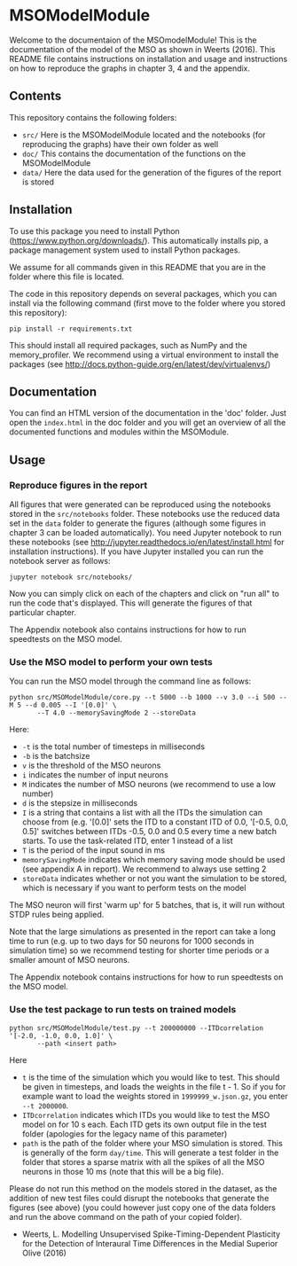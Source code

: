 # MSOModelModule

Welcome to the documentaion of the MSOmodelModule! This is the documentation of the model of the MSO as shown in Weerts (2016). This README file contains instructions on installation and usage and instructions on how to reproduce the graphs in chapter 3, 4 and the appendix. 

## Contents

This repository contains the following folders:

* `src/` Here is the MSOModelModule located and the notebooks (for reproducing the graphs) have their own folder as well
* `doc/` This contains the documentation of the functions on the MSOModelModule
* `data/` Here the data used for the generation of the figures of the report is stored 

## Installation 

To use this package you need to install Python (https://www.python.org/downloads/). This automatically installs pip, a package management system used to install Python packages. 

We assume for all commands given in this README that you are in the folder where this file is located. 

The code in this repository depends on several packages, which you can install via the following command (first move to the folder where you stored this repository):

```
pip install -r requirements.txt
```

This should install all required packages, such as NumPy and the memory_profiler. We recommend using a virtual environment to install the packages (see http://docs.python-guide.org/en/latest/dev/virtualenvs/) 

## Documentation

You can find an HTML version of the documentation in the 'doc' folder. Just open the `index.html` in the doc folder and you will get an overview of all the documented functions and modules within the MSOModule.  

## Usage

### Reproduce figures in the report

All figures that were generated can be reproduced using the notebooks stored in the `src/notebooks` folder. These notebooks use the reduced data set in the `data` folder to generate the figures (although some figures in chapter 3 can be loaded automatically). You need Jupyter notebook to run these notebooks (see http://jupyter.readthedocs.io/en/latest/install.html for installation instructions). If you have Jupyter installed you can run the notebook server as follows:

```
jupyter notebook src/notebooks/
```

Now you can simply click on each of the chapters and click on "run all" to run the code that's displayed. This will generate the figures of that particular chapter. 

The Appendix notebook also contains instructions for how to run speedtests on the MSO model.

### Use the MSO model to perform your own tests

You can run the MSO model through the command line as follows:

```
python src/MSOModelModule/core.py --t 5000 --b 1000 --v 3.0 --i 500 --M 5 --d 0.005 --I '[0.0]' \
       --T 4.0 --memorySavingMode 2 --storeData
```

Here:
* `-t` is the total number of timesteps in milliseconds
* `-b` is the batchsize
* `v` is the threshold of the MSO neurons
* `i` indicates the number of input neurons
* `M` indicates the number of MSO neurons (we recommend to use a low number)
* `d` is the stepsize in milliseconds
* `I` is a string that contains a list with all the ITDs the simulation can choose from (e.g. '[0.0]' sets the ITD to a constant ITD of 0.0, '[-0.5, 0.0, 0.5]' switches between ITDs -0.5, 0.0 and 0.5 every time a new batch starts. To use the task-related ITD, enter 1 instead of a list
* `T` is the period of the input sound in ms
* `memorySavingMode` indicates which memory saving mode should be used (see appendix A in report). We recommend to always use setting 2
* `storeData` indicates whether or not you want the simulation to be stored, which is necessary if you want to perform tests on the model

The MSO neuron will first 'warm up' for 5 batches, that is, it will run without STDP rules being applied. 

Note that the large simulations as presented in the report can take a long time to run (e.g. up to two days for 50 neurons for 1000 seconds in simulation time) so we recommend testing for shorter time periods or a smaller amount of MSO neurons. 

The Appendix notebook contains instructions for how to run speedtests on the MSO model.

### Use the test package to run tests on trained models 

```
python src/MSOModelModule/test.py --t 200000000 --ITDcorrelation '[-2.0, -1.0, 0.0, 1.0]' \
       --path <insert path>
```

Here
* `t` is the time of the simulation which you would like to test. This should be given in timesteps, and loads the weights in the file t - 1. So if you for example want to load the weights stored in `1999999_w.json.gz`, you enter `--t 2000000`. 
* `ITDcorrelation` indicates which ITDs  you would like to test the MSO model on for 10 s each. Each ITD gets its own output file in the test folder (apologies for the legacy name of this parameter) 
* `path` is the path of the folder where your MSO simulation is stored. This is generally of the form `day/time`. 
This will generate a test folder in the folder that stores a sparse matrix with all the spikes of all the MSO neurons in those 10 ms (note that this will be a big file). 

Please do not run this method on the models stored in the dataset, as the addition of new test files could disrupt the notebooks that generate the figures (see above) (you could however just copy one of the data folders and run the above command on the path of your copied folder).  

* Weerts, L. Modelling Unsupervised Spike-Timing-Dependent Plasticity for the Detection of Interaural Time Differences in the Medial Superior Olive (2016) 
